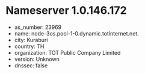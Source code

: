 # Nameserver 1.0.146.172

* as_number: 23969
* name: node-3os.pool-1-0.dynamic.totinternet.net.
* city: Kuraburi
* country: TH
* organization: TOT Public Company Limited
* version: Unknown
* dnssec: false
